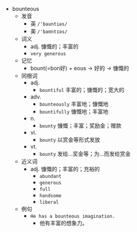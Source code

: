 - bounteous
  - 发音
    - 英 `/'bauntiəs/`
    - 美 `/'baʊntɪəs/`
  - 词义
    - adj. 慷慨的；丰富的
    - `very generous`
  - 记忆
    - bount(=bon好) + eous → 好的 → 慷慨的
  - 同根词
    - adj.
      - `bountiful` 丰富的；慷慨的；宽大的
    - adv.
      - `bounteously` 丰富地；慷慨地
      - `bountifully` 慷慨地；丰富地
    - n.
      - `bounty` 慷慨；丰富；奖励金；赠款
    - vi.
      - `bounty` 以赏金等形式发放
    - vt.
      - `bounty` 发给…奖金等；为…而发给赏金
  - 近义词
    - adj. 慷慨的；丰富的；充裕的
      - `abundant`
      - `generous`
      - `full`
      - `handsome`
      - `liberal`
  - 例句
    - `He has a bounteous imagination.`
      - 他有丰富的想象力。

